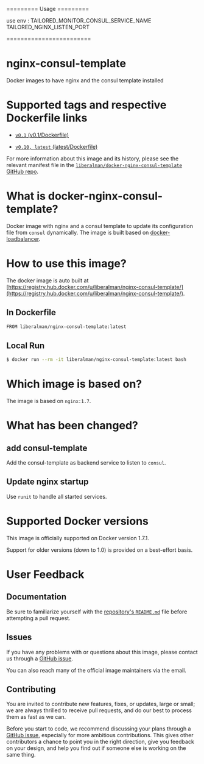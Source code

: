 ========= Usage =========

use env :
	TAILORED_MONITOR_CONSUL_SERVICE_NAME 
	TAILORED_NGINX_LISTEN_PORT



========================


nginx-consul-template
===
Docker images to have nginx and the consul template installed


# Supported tags and respective Dockerfile links
* [`v0.1` (v0.1/Dockerfile)](https://github.com/liberalman/docker-nginx-consul-template/blob/ecb36d054d48d137fb78acf23a590772feb99c24/Dockerfile)

* [`v0.10, latest` (latest/Dockerfile)](https://github.com/liberalman/docker-nginx-consul-template/blob/master/Dockerfile)

For more information about this image and its history, please see the relevant manifest file in the [`liberalman/docker-nginx-consul-template` GitHub repo](https://github.com/liberalman/docker-nginx-consul-template).

# What is docker-nginx-consul-template?
Docker image with nginx and a consul template to update its configuration file from `consul` dynamically. The image is built based on [docker-loadbalancer](https://github.com/bellycard/docker-loadbalancer).

# How to use this image?
The docker image is auto built at [https://registry.hub.docker.com/u/liberalman/nginx-consul-template/](https://registry.hub.docker.com/u/liberalman/nginx-consul-template/).


## In Dockerfile
```sh
FROM liberalman/nginx-consul-template:latest
```

## Local Run
```sh
$ docker run --rm -it liberalman/nginx-consul-template:latest bash
```

# Which image is based on?
The image is based on `nginx:1.7`.

# What has been changed?

## add consul-template
Add the consul-template as backend service to listen to `consul`.

## Update nginx startup
Use `runit` to handle all started services.

# Supported Docker versions

This image is officially supported on Docker version 1.7.1.

Support for older versions (down to 1.0) is provided on a best-effort basis.

# User Feedback
## Documentation
Be sure to familiarize yourself with the [repository's `README.md`](https://github.com/liberalman/docker-nginx-consul-template/blob/master/README.md) file before attempting a pull request.

## Issues
If you have any problems with or questions about this image, please contact us through a [GitHub issue](https://github.com/liberalman/docker-nginx-consul-template/issues).

You can also reach many of the official image maintainers via the email.

## Contributing

You are invited to contribute new features, fixes, or updates, large or small; we are always thrilled to receive pull requests, and do our best to process them as fast as we can.

Before you start to code, we recommend discussing your plans through a [GitHub issue](https://github.com/liberalman/docker-nginx-consul-template/issues), especially for more ambitious contributions. This gives other contributors a chance to point you in the right direction, give you feedback on your design, and help you find out if someone else is working on the same thing.

